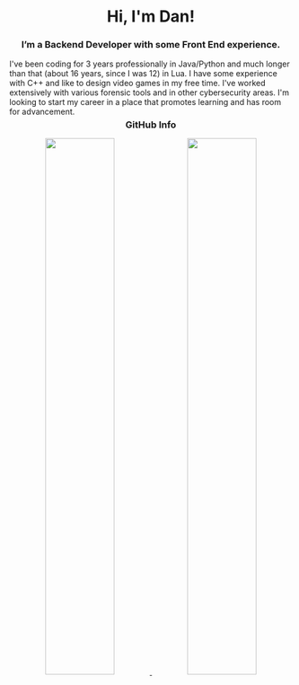 <h1 align="center">Hi, I'm Dan!</h1>
<h3 align="center">I’m a Backend Developer with some Front End experience.</h3>
<div>I've been coding for 3 years professionally in Java/Python and much longer than that (about 16 years, since I was 12) in Lua. I have some experience with C++ and like to design video games in my free time. I've worked extensively with various forensic tools and in other cybersecurity areas. I'm looking to start my career in a place that promotes learning and has room for advancement.</div> 
<h3 align="center" style="margin: 5px 10px;">GitHub Info</h3> 

<p align="center">
  <a href="https://github.com/ashrafchowdury">
  <img width="49.5%" src="https://github-readme-stats.vercel.app/api?username=monduli&show_icons=true&theme=dark" />
  <img width="49.5%" src="https://github-readme-streak-stats.herokuapp.com?user=Monduli&theme=dark&date_format=M%20j%5B%2C%20Y%5D" />
  </a>
</p>
</div>
